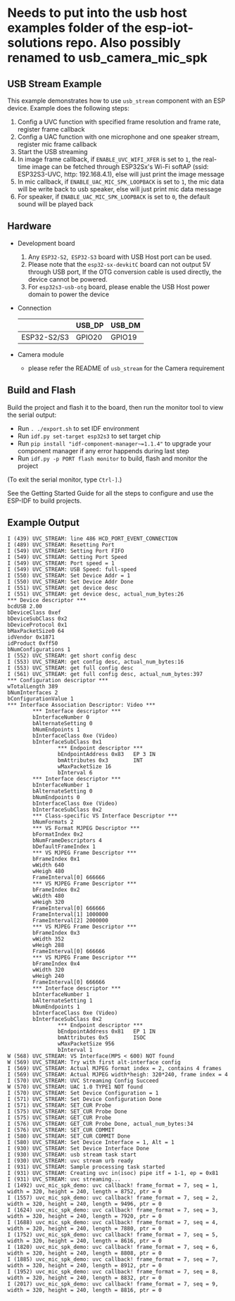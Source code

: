 # Needs to put into the usb host examples folder of the esp-iot-solutions repo. Also possibly renamed to usb_camera_mic_spk

## USB Stream Example

This example demonstrates how to use `usb_stream` component with an ESP device. Example does the following steps:

1. Config a UVC function with specified frame resolution and frame rate, register frame callback
2. Config a UAC function with one microphone and one speaker stream, register mic frame callback
3. Start the USB streaming
4. In image frame callback, if `ENABLE_UVC_WIFI_XFER` is set to `1`, the real-time image can be fetched through ESP32Sx's Wi-Fi softAP (ssid: ESP32S3-UVC, http: 192.168.4.1), else will just print the image message
5. In mic callback, if `ENABLE_UAC_MIC_SPK_LOOPBACK` is set to `1`, the mic data will be write back to usb speaker, else will just print mic data message
6. For speaker, if `ENABLE_UAC_MIC_SPK_LOOPBACK` is set to `0`, the default sound will be played back

## Hardware

* Development board

  1. Any `ESP32-S2`,` ESP32-S3` board with USB Host port can be used.
  2. Please note that the `esp32-sx-devkitC` board can not output 5V through USB port, If the OTG conversion cable is used directly, the device cannot be powered.
  3. For `esp32s3-usb-otg` board, please enable the USB Host power domain to power the device

* Connection

    ||USB_DP|USB_DM|
    |--|--|--|
    |ESP32-S2/S3|GPIO20|GPIO19|

* Camera module
  * please refer the README of `usb_stream` for the Camera requirement


## Build and Flash

Build the project and flash it to the board, then run the monitor tool to view the serial output:

* Run `. ./export.sh` to set IDF environment
* Run `idf.py set-target esp32s3` to set target chip
* Run `pip install "idf-component-manager~=1.1.4"` to upgrade your component manager if any error happends during last step
* Run `idf.py -p PORT flash monitor` to build, flash and monitor the project

(To exit the serial monitor, type `Ctrl-]`.)

See the Getting Started Guide for all the steps to configure and use the ESP-IDF to build projects.

## Example Output

```
I (439) UVC_STREAM: line 486 HCD_PORT_EVENT_CONNECTION
I (489) UVC_STREAM: Resetting Port
I (549) UVC_STREAM: Setting Port FIFO
I (549) UVC_STREAM: Getting Port Speed
I (549) UVC_STREAM: Port speed = 1
I (549) UVC_STREAM: USB Speed: full-speed
I (550) UVC_STREAM: Set Device Addr = 1
I (550) UVC_STREAM: Set Device Addr Done
I (551) UVC_STREAM: get device desc
I (551) UVC_STREAM: get device desc, actual_num_bytes:26
*** Device descriptor ***
bcdUSB 2.00
bDeviceClass 0xef
bDeviceSubClass 0x2
bDeviceProtocol 0x1
bMaxPacketSize0 64
idVendor 0x1871
idProduct 0xff50
bNumConfigurations 1
I (552) UVC_STREAM: get short config desc
I (553) UVC_STREAM: get config desc, actual_num_bytes:16
I (553) UVC_STREAM: get full config desc
I (561) UVC_STREAM: get full config desc, actual_num_bytes:397
*** Configuration descriptor ***
wTotalLength 389
bNumInterfaces 2
bConfigurationValue 1
*** Interface Association Descriptor: Video ***
        *** Interface descriptor ***
        bInterfaceNumber 0
        bAlternateSetting 0
        bNumEndpoints 1
        bInterfaceClass 0xe (Video)
        bInterfaceSubClass 0x1
                *** Endpoint descriptor ***
                bEndpointAddress 0x83   EP 3 IN
                bmAttributes 0x3        INT
                wMaxPacketSize 16
                bInterval 6
        *** Interface descriptor ***
        bInterfaceNumber 1
        bAlternateSetting 0
        bNumEndpoints 0
        bInterfaceClass 0xe (Video)
        bInterfaceSubClass 0x2
        *** Class-specific VS Interface Descriptor ***
        bNumFormats 2
        *** VS Format MJPEG Descriptor ***
        bFormatIndex 0x2
        bNumFrameDescriptors 4
        bDefaultFrameIndex 1
        *** VS MJPEG Frame Descriptor ***
        bFrameIndex 0x1
        wWidth 640
        wHeigh 480
        FrameInterval[0] 666666
        *** VS MJPEG Frame Descriptor ***
        bFrameIndex 0x2
        wWidth 480
        wHeigh 320
        FrameInterval[0] 666666
        FrameInterval[1] 1000000
        FrameInterval[2] 2000000
        *** VS MJPEG Frame Descriptor ***
        bFrameIndex 0x3
        wWidth 352
        wHeigh 288
        FrameInterval[0] 666666
        *** VS MJPEG Frame Descriptor ***
        bFrameIndex 0x4
        wWidth 320
        wHeigh 240
        FrameInterval[0] 666666
        *** Interface descriptor ***
        bInterfaceNumber 1
        bAlternateSetting 1
        bNumEndpoints 1
        bInterfaceClass 0xe (Video)
        bInterfaceSubClass 0x2
                *** Endpoint descriptor ***
                bEndpointAddress 0x81   EP 1 IN
                bmAttributes 0x5        ISOC
                wMaxPacketSize 956
                bInterval 1
W (568) UVC_STREAM: VS Interface(MPS < 600) NOT found
W (569) UVC_STREAM: Try with first alt-interface config
I (569) UVC_STREAM: Actual MJPEG format index = 2, contains 4 frames
I (569) UVC_STREAM: Actual MJPEG width*heigh: 320*240, frame index = 4
I (570) UVC_STREAM: UVC Streaming Config Succeed
W (570) UVC_STREAM: UAC 1.0 TYPE1 NOT found
I (570) UVC_STREAM: Set Device Configuration = 1
I (571) UVC_STREAM: Set Device Configuration Done
I (571) UVC_STREAM: SET_CUR Probe
I (575) UVC_STREAM: SET_CUR Probe Done
I (575) UVC_STREAM: GET_CUR Probe
I (576) UVC_STREAM: GET_CUR Probe Done, actual_num_bytes:34
I (576) UVC_STREAM: SET_CUR COMMIT
I (580) UVC_STREAM: SET_CUR COMMIT Done
I (580) UVC_STREAM: Set Device Interface = 1, Alt = 1
I (930) UVC_STREAM: Set Device Interface Done
I (930) UVC_STREAM: usb stream task start
I (930) UVC_STREAM: uvc stream urb ready
I (931) UVC_STREAM: Sample processing task started
I (931) UVC_STREAM: Creating uvc in(isoc) pipe itf = 1-1, ep = 0x81
I (931) UVC_STREAM: uvc streaming...
I (1492) uvc_mic_spk_demo: uvc callback! frame_format = 7, seq = 1, width = 320, height = 240, length = 8752, ptr = 0
I (1557) uvc_mic_spk_demo: uvc callback! frame_format = 7, seq = 2, width = 320, height = 240, length = 9496, ptr = 0
I (1624) uvc_mic_spk_demo: uvc callback! frame_format = 7, seq = 3, width = 320, height = 240, length = 7920, ptr = 0
I (1688) uvc_mic_spk_demo: uvc callback! frame_format = 7, seq = 4, width = 320, height = 240, length = 7880, ptr = 0
I (1752) uvc_mic_spk_demo: uvc callback! frame_format = 7, seq = 5, width = 320, height = 240, length = 8616, ptr = 0
I (1820) uvc_mic_spk_demo: uvc callback! frame_format = 7, seq = 6, width = 320, height = 240, length = 8808, ptr = 0
I (1885) uvc_mic_spk_demo: uvc callback! frame_format = 7, seq = 7, width = 320, height = 240, length = 8912, ptr = 0
I (1952) uvc_mic_spk_demo: uvc callback! frame_format = 7, seq = 8, width = 320, height = 240, length = 8832, ptr = 0
I (2017) uvc_mic_spk_demo: uvc callback! frame_format = 7, seq = 9, width = 320, height = 240, length = 8816, ptr = 0

```

